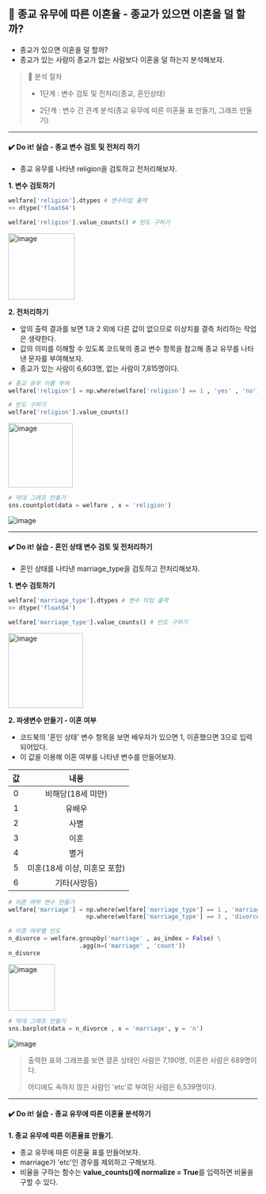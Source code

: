 ## 📌 종교 유무에 따른 이혼율 - 종교가 있으면 이혼을 덜 할까?
- 종교가 있으면 이혼을 덜 할까?
- 종교가 있는 사람이 종교가 없는 사람보다 이혼을 덜 하는지 분석해보자.

> 📖 분석 절차
> 
>- 1단계 : 변수 검토 및 전처리(종교, 혼인상태)
> 
>- 2단계 : 변수 간 관계 분석(종교 유무에 따른 이혼율 표 만들기, 그래프 만들기)


----------------
#### ✔️ Do it! 실습 - 종교 변수 검토 및 전처리 하기
- 종교 유무를 나타낸 religion을 검토하고 전처리해보자.

**1. 변수 검토하기**

```python
welfare['religion'].dtypes # 변수타입 출력
>> dtype('float64')
```
```python
welfare['religion'].value_counts() # 빈도 구하기
```
<img width="134" alt="image" src="https://github.com/sm9199/Python_Data_Analysis_Study/assets/128019851/f15596be-7aac-43d5-bcc3-97f95ca324ab">

**2. 전처리하기**
- 앞의 출력 결과를 보면 1과 2 외에 다른 값이 없으므로 이상치를 결측 처리하는 작업은 생략한다.
- 값의 의미를 이해할 수 있도록 코드북의 종교 변수 항목을 참고해 종교 유무를 나타낸 문자를 부여해보자.
- 종교가 있는 사람이 6,603명, 없는 사람이 7,815명이다.

```python
# 종교 유무 이름 부여
welfare['religion'] = np.where(welfare['religion'] == 1 , 'yes' , 'no')

# 빈도 구하기
welfare['religion'].value_counts()
```
<img width="130" alt="image" src="https://github.com/sm9199/Python_Data_Analysis_Study/assets/128019851/31acf1be-08c3-4999-b8f4-0f69d8df5390">

```python
# 막대 그래프 만들기
sns.countplot(data = welfare , x = 'religion')
```
![image](https://github.com/sm9199/Python_Data_Analysis_Study/assets/128019851/46bb9cd5-a2e1-47f0-9d5c-0160bc94d898)


----------------
#### ✔️ Do it! 실습 - 혼인 상태 변수 검토 및 전처리하기
- 혼인 상태를 나타낸 marriage_type을 검토하고 전처리해보자.

**1. 변수 검토하기**

```python
welfare['marriage_type'].dtypes # 변수 타입 출력
>> dtype('float64')
```

```python
welfare['marriage_type'].value_counts() # 빈도 구하기 
```
<img width="151" alt="image" src="https://github.com/sm9199/Python_Data_Analysis_Study/assets/128019851/1678582f-3076-4443-a69a-3c7b657e4ed0">

**2. 파생변수 만들기 - 이혼 여부**
- 코드북의 '혼인 상태' 변수 항목을 보면 배우자가 있으면 1, 이혼했으면 3으로 입력되어있다.
- 이 값을 이용해 이혼 여부를 나타낸 변수를 만들어보자.

|값|내용|
|:---:|:---:|
|0|비해당(18세 미만)|
|1|유배우|
|2|사별|
|3|이혼|
|4|별거|
|5|미혼(18세 이상, 미혼모 포함)|
|6|기타(사망등)|

```python
# 이혼 여부 변수 만들기
welfare['marriage'] = np.where(welfare['marriage_type'] == 1 , 'marriage' ,
                      np.where(welfare['marriage_type'] == 3 , 'divorce', 'etc'))
```
```python
# 이혼 여부별 빈도
n_divorce = welfare.groupby('marriage' , as_index = False) \
                    .agg(n=('marriage' , 'count'))
n_divorce
```
<img width="94" alt="image" src="https://github.com/sm9199/Python_Data_Analysis_Study/assets/128019851/f5417a43-30be-43d6-b32c-051af170a44d">

```python
# 막대 그래프 만들기
sns.barplot(data = n_divorce , x = 'marriage', y = 'n') 
```

![image](https://github.com/sm9199/Python_Data_Analysis_Study/assets/128019851/1eb91d1d-1e35-49c8-9ff4-d95a80ae2be4)

> 출력한 표와 그래프를 보면 결혼 상태인 사람은 7,190명, 이혼한 사람은 689명이다.
>
> 어디에도 속하지 않은 사람인 'etc'로 부여된 사람은 6,539명이다.

----------------
#### ✔️ Do it! 실습 - 종교 유무에 따른 이혼율 분석하기

**1. 종교 유무에 따른 이혼율표 만들기.**
- 종교 유무에 따른 이혼율 표를 만들어보자.
- marriage가 'etc'인 경우를 제외하고 구해보자.
- 비율을 구하는 함수는 **value_counts()에 normalize = True**를 입력하면 비율을 구할 수 있다.

```python

```
